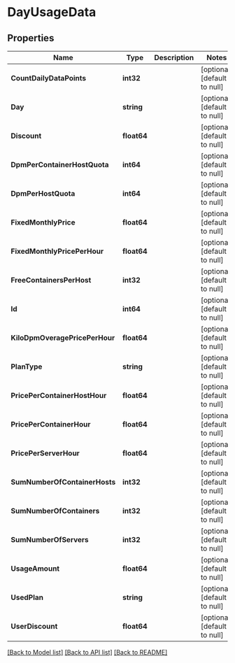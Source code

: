 # DayUsageData

## Properties

| Name                           | Type        | Description | Notes                        |
| ------------------------------ | ----------- | ----------- | ---------------------------- |
| **CountDailyDataPoints**       | **int32**   |             | [optional] [default to null] |
| **Day**                        | **string**  |             | [optional] [default to null] |
| **Discount**                   | **float64** |             | [optional] [default to null] |
| **DpmPerContainerHostQuota**   | **int64**   |             | [optional] [default to null] |
| **DpmPerHostQuota**            | **int64**   |             | [optional] [default to null] |
| **FixedMonthlyPrice**          | **float64** |             | [optional] [default to null] |
| **FixedMonthlyPricePerHour**   | **float64** |             | [optional] [default to null] |
| **FreeContainersPerHost**      | **int32**   |             | [optional] [default to null] |
| **Id**                         | **int64**   |             | [optional] [default to null] |
| **KiloDpmOveragePricePerHour** | **float64** |             | [optional] [default to null] |
| **PlanType**                   | **string**  |             | [optional] [default to null] |
| **PricePerContainerHostHour**  | **float64** |             | [optional] [default to null] |
| **PricePerContainerHour**      | **float64** |             | [optional] [default to null] |
| **PricePerServerHour**         | **float64** |             | [optional] [default to null] |
| **SumNumberOfContainerHosts**  | **int32**   |             | [optional] [default to null] |
| **SumNumberOfContainers**      | **int32**   |             | [optional] [default to null] |
| **SumNumberOfServers**         | **int32**   |             | [optional] [default to null] |
| **UsageAmount**                | **float64** |             | [optional] [default to null] |
| **UsedPlan**                   | **string**  |             | [optional] [default to null] |
| **UserDiscount**               | **float64** |             | [optional] [default to null] |

[[Back to Model list]](../README.md#documentation-for-models) [[Back to API list]](../README.md#documentation-for-api-endpoints) [[Back to README]](../README.md)
